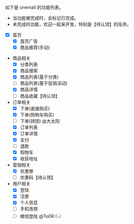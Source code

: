 如下是 onemall 的功能列表。

* 当功能被完成时，会标记已完成。
* 未完成的功能，欢迎一起来开发，特别是【待认领】的任务。

- [x] 首页
    - [x] 首页广告
    - [x] 商品推荐(手动)
- 商品相关
    - [x] 分类列表
    - [x] 商品搜索
    - [x] 商品列表(基于分类)
    - [ ] 商品列表(基于促销活动)
    - [x] 商品详情
    - [ ] 商品收藏【待认领】
- 订单相关
    - [x] 下单(直接购买)
    - [x] 下单(购物车购买)
    - [ ] 下单(拼团) @大太阳
    - [x] 订单列表
    - [x] 订单详情
    - [x] 支付
    - [ ] 退款
    - [x] 购物车
    - [x] 收获地址
- 营销相关
    - [x] 优惠劵
    - [ ] 优惠码【待认领】
- 用户相关
    - [x] 登陆
    - [x] 注册
    - [x] 个人信息
    - [ ] 手机改绑
    - [ ] 微信登陆 @To0R𓃰
